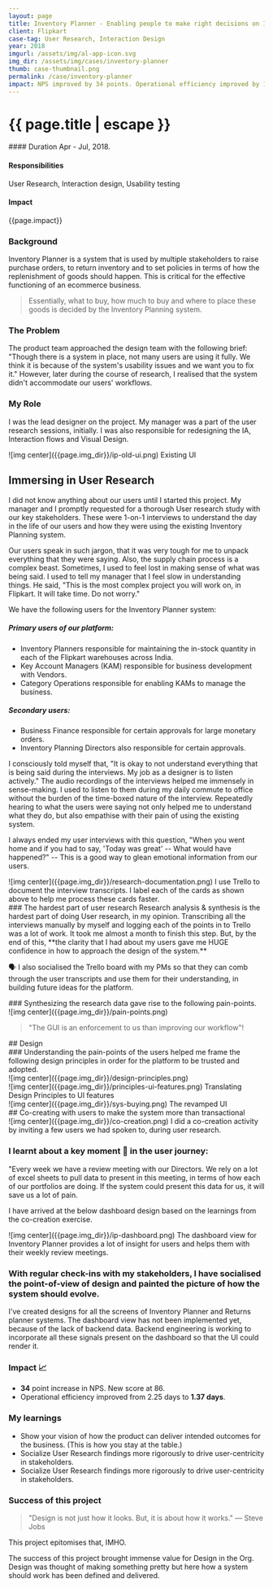 ```yaml
---
layout: page
title: Inventory Planner - Enabling people to make right decisions on Inventory Mgmt.
client: Flipkart
case-tag: User Research, Interaction Design
year: 2018
imgurl: /assets/img/al-app-icon.svg
img_dir: /assets/img/cases/inventory-planner
thumb: case-thumbnail.png
permalink: /case/inventory-planner
impact: NPS improved by 34 points. Operational efficiency improved by 1.25 days.
---
```

<div class="overview">
<h1 class="post-title">{{ page.title | escape }}</h1>

<div class="row">

<div class="col">
#### Duration
Apr - Jul, 2018.

#### Responsibilities
User Research, Interaction design, Usability testing

#### Impact
{{page.impact}}

</div>
</div>
</div>

### Background
Inventory Planner is a system that is used by multiple stakeholders to raise purchase orders, to return inventory and to set policies in terms of how the replenishment of goods should happen. This is critical for the effective functioning of an ecommerce business.

<blockquote>
Essentially, what to buy, how much to buy and where to place these goods is decided by the Inventory Planning system.
</blockquote>

### The Problem
The product team approached the design team with the following brief: "Though there is a system in place, not many users are using it fully. We think it is because of the system's usability issues and we want you to fix it." However, later during the course of research, I realised that the system didn't accommodate our users' workflows.

### My Role
I was the lead designer on the project. My manager was a part of the user research sessions, initially. I was also responsible for redesigning the IA, Interaction flows and Visual Design.

<div class="full-width">
![img center]({{page.img_dir}}/ip-old-ui.png)
<span class='img-caption'>Existing UI</span>
</div>

## Immersing in User Research
I did not know anything about our users until I started this project. My manager and I promptly requested for a thorough User research study with our key stakeholders. These were 1-on-1 interviews to understand the day in the life of our users and how they were using the existing Inventory Planning system.

Our users speak in such jargon, that it was very tough for me to unpack everything that they were saying. Also, the supply chain process is a complex beast. Sometimes, I used to feel lost in making sense of what was being said. I used to tell my manager that I feel slow in understanding things. He said, "This is the most complex project you will work on, in Flipkart. It will take time. Do not worry."

<!-- ##### Activity
15 one-on-one User Interviews with primary & secondary users.

##### My Allies 🧑🏽‍🚀
- My manager and his support &mdash; His presence in the initial interviews helped me gain confidence as I was new to the system.
- Product Managers helped in reaching out to users of the platform and introduced us to them.

##### Obstacles ⚔️
- I was struggling to understand what our users were saying.
- Too much jargon to process
- Supply-chain is a very complex domain.
- I was doubting myself if I I was slow in understanding!

##### How did I overcome? 💪🏽
- Persistently listening to the audio recordings again & again. Long traffic jams in Bengaluru helped ;)
- Ruthlessly simplified everything that was said into simple language. -->

We have the following users for the Inventory Planner system:

##### Primary users of our platform:
- Inventory Planners responsible for maintaining the in-stock quantity in each of the Flipkart warehouses across India.
- Key Account Managers (KAM) responsible for business development with Vendors.
- Category Operations responsible for enabling KAMs to manage the business.


##### Secondary users:
- Business Finance responsible for certain approvals for large monetary orders.
- Inventory Planning Directors also responsible for certain approvals.

I consciously told myself that, "It is okay to not understand everything that is being said during the interviews. My job as a designer is to listen actively."
The audio recordings of the interviews helped me immensely in sense-making. I used to listen to them during my daily commute to office without the burden of the time-boxed nature of the interview.  Repeatedly hearing to what the users were saying not only helped me to understand what they do, but also empathise with their pain of using the existing system.

I always ended my user interviews with this question, "When you went home and if you had to say, 'Today was great' -- What would have happened?" -- This is a good way to glean emotional information from our users.

<div class='img-section left'>
<div class='row'>
<div class='col'>
![img center]({{page.img_dir}}/research-documentation.png)
<span class='img-caption'> I use Trello to document the interview transcripts. I label each of the cards as shown above to help me process these cards faster. </span>
</div>
<div class='col'>
### The hardest part of user research
Research analysis & synthesis is the hardest part of doing User research, in my opinion. Transcribing all the interviews manually by myself and logging each of the points in to Trello was a lot of work. It took me almost a month to finish this step. But, by the end of this, **the clarity that I had about my users gave me HUGE confidence in how to approach the design of the system.**

🗣
I also socialised the Trello board with my PMs so that they can comb through the user transcripts and use them for their understanding, in building future ideas for the platform.
</div>
</div>
</div>

<div class='img-section top'>
<div class='row'>
<div class='col'>
### Synthesizing the research data gave rise to the following pain-points.
</div>
<div class='col'>
![img center]({{page.img_dir}}/pain-points.png)
<span class='img-caption'>  </span>
</div>
</div>
</div>

<blockquote>
"The GUI is an enforcement to us than improving our workflow"!
</blockquote>

<div class='callout'>
## Design
</div>

<div class='img-section top'>
<div class='row'>
<div class='col'>
### Understanding the pain-points of the users helped me frame the following design principles in order for the platform to be trusted and adopted.
</div>
<div class='col'>
![img center]({{page.img_dir}}/design-principles.png)
<span class='img-caption'>  </span>
</div>
</div>
</div>

<div class='full-width'>
![img center]({{page.img_dir}}/principles-ui-features.png)
<span class='img-caption'>Translating Design Principles to UI features</span>
</div>

<div class='full-width'>
![img center]({{page.img_dir}}/sys-buying.png)
<span class='img-caption'>The revamped UI</span>
</div>

<div class='callout'>
## Co-creating with users to make the system more than transactional
</div>

<div class='full-width'>
![img center]({{page.img_dir}}/co-creation.png)
<span class='img-caption'>I did a co-creation activity by inviting a few users we had spoken to, during user research.</span>
</div>

### I learnt about a key moment 🔑 in the user journey:
"Every week we have a review meeting with our Directors. We rely on a lot of excel sheets to pull data to present in this meeting, in terms of how each of our portfolios are doing. If the system could present this data for us, it will save us a lot of pain.

I have arrived at the below dashboard design based on the learnings from the co-creation exercise.

<div class='full-width'>
![img center]({{page.img_dir}}/ip-dashboard.png)
<span class='img-caption'>The dashboard view for Inventory Planner provides a lot of insight for users and helps them with their weekly review meetings.
</span>
</div>

### With regular check-ins with my stakeholders, I have socialised the point-of-view of design and painted the picture of how the system should evolve.

I've created designs for all the screens of Inventory Planner and Returns planner systems. The dashboard view has not been implemented yet, because of the lack of backend data. Backend engineering is working to incorporate all these signals present on the dashboard so that the UI could render it.

### Impact 📈
- **34** point increase in NPS. New score at 86.
- Operational efficiency improved from 2.25 days to **1.37 days**.

### My learnings
- Show your vision of how the product can deliver intended outcomes for the business. (This is how you stay at the table.)
- Socialize User Research findings more rigorously to drive user-centricity in stakeholders.
- Socialize User Research findings more rigorously to drive user-centricity in stakeholders.

### Success of this project
<blockquote>
"Design is not just how it looks.
But, it is about how it works." &mdash; Steve Jobs
</blockquote>
This project epitomises that, IMHO.

The success of this project brought immense value for Design in the Org. Design was thought of making something pretty but here how a system should work has been defined and delivered.
